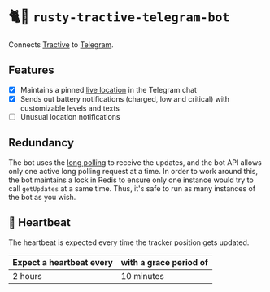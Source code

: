 # 🐈📲 `rusty-tractive-telegram-bot`

Connects [Tractive](https://tractive.com) to [Telegram](https://core.telegram.org/bots/api).

## Features

- [x] Maintains a pinned [live location](https://telegram.org/blog/live-locations) in the Telegram chat
- [x] Sends out battery notifications (charged, low and critical) with customizable levels and texts
- [ ] Unusual location notifications

## Redundancy

The bot uses the [long polling](https://core.telegram.org/bots/api#getupdates) to receive the updates, and the bot API allows only one active long polling request at a time. In order to work around this, the bot maintains a lock in Redis to ensure only one instance would try to call `getUpdates` at a same time. Thus, it's safe to run as many instances of the bot as you wish.

## 💓 Heartbeat

The heartbeat is expected every time the tracker position gets updated.

| Expect a heartbeat every | with a grace period of |
|--------------------------|------------------------|
| 2 hours                  | 10 minutes             |
